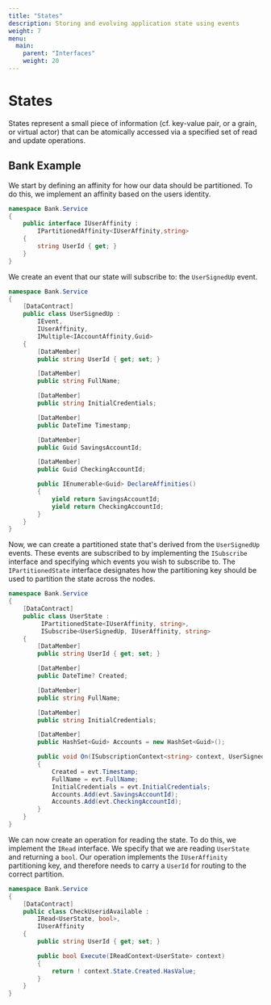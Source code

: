 ```yaml
---
title: "States"
description: Storing and evolving application state using events
weight: 7
menu:
  main: 
    parent: "Interfaces"
    weight: 20
---
```


# States

States represent a small piece of information (cf. key-value pair, or a grain, or virtual actor) that can be atomically accessed via a specified set of read and update operations.

## Bank Example

We start by defining an affinity for how our data should be partitioned.  To do this, we implement an affinity based on the users identity.

```c#
namespace Bank.Service
{
    public interface IUserAffinity : 
        IPartitionedAffinity<IUserAffinity,string>
    {
        string UserId { get; }
    }
}
```

We create an event that our state will subscribe to: the ```UserSignedUp``` event.

```c#
namespace Bank.Service
{
    [DataContract]
    public class UserSignedUp : 
        IEvent,
        IUserAffinity,
        IMultiple<IAccountAffinity,Guid>
    {
        [DataMember]
        public string UserId { get; set; }

        [DataMember]
        public string FullName;

        [DataMember]
        public string InitialCredentials;

        [DataMember]
        public DateTime Timestamp;

        [DataMember]
        public Guid SavingsAccountId;

        [DataMember]
        public Guid CheckingAccountId;

        public IEnumerable<Guid> DeclareAffinities()
        {
            yield return SavingsAccountId;
            yield return CheckingAccountId;
        }
    }
}
```

Now, we can create a partitioned state that's derived from the ```UserSignedUp``` events.  These events are subscribed to by implementing the ```ISubscribe``` interface and specifying which events you wish to subscribe to.  The ```IPartitionedState``` interface designates how the partitioning key should be used to partition the state across the nodes.

```c#
namespace Bank.Service
{
    [DataContract]
    public class UserState :
         IPartitionedState<IUserAffinity, string>,
         ISubscribe<UserSignedUp, IUserAffinity, string>
    {
        [DataMember]
        public string UserId { get; set; }

        [DataMember]
        public DateTime? Created;

        [DataMember]
        public string FullName;

        [DataMember]
        public string InitialCredentials;

        [DataMember]
        public HashSet<Guid> Accounts = new HashSet<Guid>();

        public void On(ISubscriptionContext<string> context, UserSignedUp evt)
        {
            Created = evt.Timestamp;
            FullName = evt.FullName;
            InitialCredentials = evt.InitialCredentials;
            Accounts.Add(evt.SavingsAccountId);
            Accounts.Add(evt.CheckingAccountId);
        }
    }
}
```

We can now create an operation for reading the state.  To do this, we implement the ```IRead``` interface.  We specify that we are reading ```UserState``` and returning a ```bool```.  Our operation implements the ```IUserAffinity``` partitioning key, and therefore needs to carry a ```UserId``` for routing to the correct partition.

```c#
namespace Bank.Service
{
    [DataContract]
    public class CheckUseridAvailable :
        IRead<UserState, bool>,
        IUserAffinity
    {
        public string UserId { get; set; }

        public bool Execute(IReadContext<UserState> context)
        {
            return ! context.State.Created.HasValue;
        }
    }
}
```